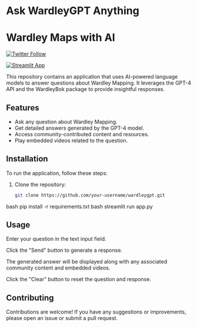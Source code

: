 # Ask WardleyGPT Anything
# Wardley Maps with AI

[![Twitter Follow](https://img.shields.io/twitter/follow/mcraddock?style=social)](https://twitter.com/mcraddock)

[![Streamlit App](https://static.streamlit.io/badges/streamlit_badge_black_white.svg)](https://wm2json.streamlit.app/)

This repository contains an application that uses AI-powered language models to answer questions about Wardley Mapping. It leverages the GPT-4 API and the WardleyBok package to provide insightful responses.

## Features

- Ask any question about Wardley Mapping.
- Get detailed answers generated by the GPT-4 model.
- Access community-contributed content and resources.
- Play embedded videos related to the question.

## Installation

To run the application, follow these steps:

1. Clone the repository:

   ```bash
   git clone https://github.com/your-username/wardleygpt.git

bash
pip install -r requirements.txt
bash
streamlit run app.py

## Usage
Enter your question in the text input field.

Click the "Send" button to generate a response.

The generated answer will be displayed along with any associated community content and embedded videos.

Click the "Clear" button to reset the question and response.

## Contributing
Contributions are welcome! If you have any suggestions or improvements, please open an issue or submit a pull request.

